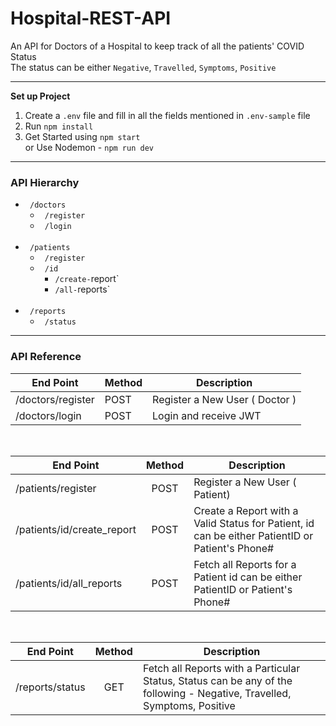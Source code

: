 # Hospital-REST-API
An API for Doctors of a Hospital to keep track of all the patients' COVID Status<br>
The status can be either `Negative`, `Travelled`, `Symptoms`, `Positive`

---

**Set up Project**  
1. Create a `.env` file and fill in all the fields mentioned in `.env-sample` file
2. Run `npm install`
3. Get Started using `npm start`  
 or Use Nodemon - `npm run dev`  
 
 ---
 
 ### API Hierarchy
 - ` /doctors`
   - ` /register`
   - ` /login` 
   <br/>
- ` /patients`
  - ` /register`
  - ` /id`
    - ` /create- `report`
    - ` /all- `reports`  
    <br/>
- ` /reports`
  - ` /status`

---

### API Reference
 
| End Point         | Method | Description                    |
|-------------------|--------|--------------------------------|
| /doctors/register | POST   | Register a New User ( Doctor ) |
| /doctors/login    | POST   | Login and receive JWT          |   

<br>

| End Point                  | Method | Description                                                                                     |
|----------------------------|:------:|-------------------------------------------------------------------------------------------------|
| /patients/register         |  POST  | Register a New User ( Patient)                                                                  |
| /patients/id/create_report |  POST  | Create a Report with a Valid Status for Patient, id can be either PatientID or Patient's Phone# |
| /patients/id/all_reports   |  POST  | Fetch all Reports for a Patient id can be either PatientID or Patient's Phone#                  |  

<br>

| End Point       | Method | Description                                                                                                              |
|-----------------|:------:|--------------------------------------------------------------------------------------------------------------------------|
| /reports/status |   GET  | Fetch all Reports with a Particular Status, Status can be any of the following -  Negative, Travelled, Symptoms, Positive |


